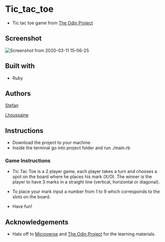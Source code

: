 # Tic_tac_toe

- Tic tac toe game from [The Odin Project](https://www.theodinproject.com/courses/ruby-programming/lessons/oop)

## Screenshot

![Screenshot from 2020-03-11 15-06-25](https://user-images.githubusercontent.com/55356496/76425531-0bb19900-63aa-11ea-9703-37e1779814a6.png)

## Built with

- Ruby

## Authors

[Stefan](https://github.com/dili021)

[Lhoussaine](https://github.com/bouaik)

## Instructions
- Download the project to your machine
- Inside the terminal go into project folder and run ./main.rb

### Game Instructions

- Tic Tac Toe is a 2 player game, each player takes a turn and chooses a spot on the board where he places his mark (X/O). The winner is the player to have 3 marks in a straight line (vertical, horizontal or diagonal).

- To place your mark input a number from 1 to 9 which corresponds to the slots on the board. 
 
- Have fun!

## Acknowledgements

- Hats off to [Microverse](https://www.microverse.org) and [The Odin Project](https://www.theodinproject.com) for the learning materials.